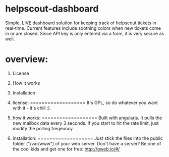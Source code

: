 helpscout-dashboard
===================

Simple, LIVE dashboard solution for keeping track of helpscout tickets in real-time.
Current features include soothing colors when new tickets come in or are closed. Since API key
is only entered via a form, it is very secure as well.

overview:
===================
1. License
2. How it works
3. Installation

1. license:
===================
It's GPL, so do whatever you want with it - it's chill :).

2. how it works:
===================
Built with angularjs. It pulls the new mailbox data every 3 seconds. If you start to hit the rate limit, just modify the
polling freqeuncy.

3. installation:
===================
Just stick the files into the public folder ("/var/www") of your web server. Don't have a server? Be one of the cool kids and get one for free: http://gweb.io/#/